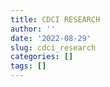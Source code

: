 ```yaml
---
title: CDCI RESEARCH
author: ''
date: '2022-08-29'
slug: cdci_research
categories: []
tags: []
---
```

